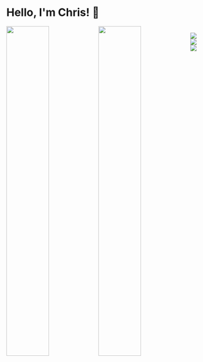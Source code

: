 # Hello, I'm Chris! 👋

<img align="left" width="47%" src="https://github-readme-stats.vercel.app/api?username=christopher-yue&show_icons=true&theme=radical">

<img align="left" width="47%" src="https://github-readme-stats.vercel.app/api/top-langs/?username=christopher-yue&layout=compact">

<br />

<img align="left" src="https://img.shields.io/badge/javascript-%23323330.svg?style=for-the-badge&logo=javascript&logoColor=%23F7DF1E">
<img align="left" src="https://img.shields.io/badge/java-%23ED8B00.svg?style=for-the-badge&logo=java&logoColor=white">
<img align="left" src="https://img.shields.io/badge/-ReactJs-61DAFB?logo=react&logoColor=white&style=for-the-badge">
